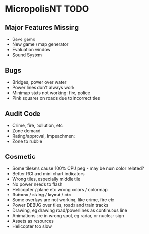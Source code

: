 # MicropolisNT TODO


## Major Features Missing
- Save game
- New game / map generator
- Evaluation window
- Sound System

## Bugs
- Bridges, power over water
- Power lines don't always work
- Minimap stats not working: fire, police
- Pink squares on roads due to incorrect ties


## Audit Code
- Crime, fire, pollution, etc
- Zone demand
- Rating/approval, Impeachment
- Zone to rubble


## Cosmetic
- Some tilesets cause 100% CPU peg - may be num color related?
- Better RCI and mini chart indicators
- Wrong tiles, especially middle tile
- No power needs to flash
- Helicopter / plane etc wrong colors / colormap
- Buttons / sizing / layout / etc
- Some overlays are not working, like crime, fire etc
- Power DEBUG over tiles, roads and train tracks
- Drawing, eg drawing road/powerlines as continuous line
- Animations are in wrong spot, eg radar, or nuclear sign
- Assets as resources
- Helicopter too slow


